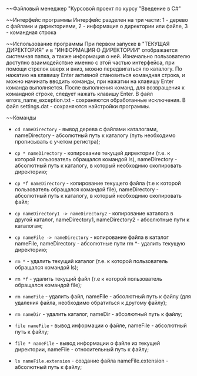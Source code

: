 ~~Файловый менеджер
 "Курсовой проект по курсу "Введение в C#"

~~Интерфейс программы
Интерфейс разделен на три части: 1 - дерево с файлами и директориями, 2 - информация о директории или файле, 3 - командная строка

~~Использование программы
При первом запуске в "ТЕКУЩАЯ ДИРЕКТОРИЯ" и в "ИНФОРМАЦИЯ О ДИРЕКТОРИИ" отображается системная папка, а также информация о ней.
Изначально пользователю доступно взаимодействие именно с этой частью интерфейса, при помощи стрелок вверх и вниз, можно передвигаться по каталогу.
По нажатию на клавишу Enter активной становиться командная строка, и можно начинать вводить команды, при нажатии на клавишу Enter команда выполняется.
После выполнения команд, для возвращения к командной строке, следует нажать клавишу Enter.
В файл errors_name_exception.txt - сохраняются обработанные исключения. В файл settings.dat - сохраняются найстройки программы.

~~Команды

 - `cd nameDirectory` - вывод дерева с файлами каталогами, nameDirectory - абсолютный путь к каталогу
						(путь необходимо прописывать с учетом регистра);

 - `cp * nameDirectory` - копирование текущей директории (т.е. к которой пользователь обращался командой ls), nameDirectory - абсолютный путь к каталогу, в который необходимо скопировать директорию;
 - `cp *f nameDirectory` - копирование текущего файла (т.е  к которой пользователь обращался командой file), nameDirectory - абсолютный путь к каталогу, в который необходимо скопировать файл;
 - `cp nameDirectory1 -> nameDirectory2` - копирование каталога в другой каталог, nameDirectory1, nameDirectory2 - абсолютные пути к каталогам;
 - `cp nameFile -> nameDirectory` - копирование файла в каталог nameFile, nameDirectory - абсолютные пути rm *- удалить текущую директорию;
 - `rm *` - удалить текущий каталог (т.е. к которой пользователь обращался командой ls);
 - `rm *f` - удалить текущий файл (т.е  к которой пользователь обращался командой file);
 - `rm nameFile` - удалить файл, nameFile - абсолютный путь к файлу (для удаления файла, необходимо обратиться к другому файлу);
 - `rm nameDir` - удалить каталог, nameDir - абсолютный путь к файлу;
 - `file nameFile` - вывод информации о файле, nameFile - абсолютный путь к файлу;
 - `file * nameFile` - вывод информации о файле из текущей директории, nameFile - относительный путь к файлу;
 - `ls nameFile.extension` - создание файла nameFile.extension - абсолютный путь к файлу;